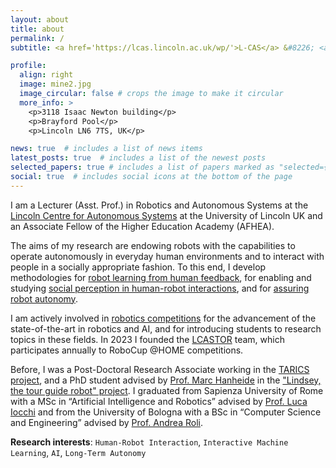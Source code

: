 ```yaml
---
layout: about
title: about
permalink: /
subtitle: <a href='https://lcas.lincoln.ac.uk/wp/'>L-CAS</a> &#8226; <a href="https://www.lincoln.ac.uk/home/socs/">School of Computer Science</a> &#8226; <a href="http://lincoln.ac.uk/home/">University of Lincoln</a>

profile:
  align: right
  image: mine2.jpg
  image_circular: false # crops the image to make it circular
  more_info: >
    <p>3118 Isaac Newton building</p>
    <p>Brayford Pool</p>
    <p>Lincoln LN6 7TS, UK</p>

news: true  # includes a list of news items
latest_posts: true  # includes a list of the newest posts
selected_papers: true # includes a list of papers marked as "selected={true}"
social: true  # includes social icons at the bottom of the page
---
```


I am a Lecturer (Asst. Prof.) in Robotics and Autonomous Systems at the <a href="https://lcas.lincoln.ac.uk/wp/">Lincoln Centre for Autonomous Systems</a> at the University of Lincoln UK and an Associate Fellow of the Higher Education Academy (AFHEA).

The aims of my research are endowing robots with the capabilities to operate autonomously in everyday human environments and to interact with people in a socially appropriate fashion. To this end, I develop methodologies for <a href="/projects/learning/">robot learning from human feedback</a>, for enabling and studying <a href="/projects/perception/">social perception in human-robot interactions</a>, and for <a href="/projects/autonomy/">assuring robot autonomy</a>.

I am actively involved in <a href="/projects/competitions/">robotics competitions</a> for the advancement of the state-of-the-art in robotics and AI, and for introducing students to research topics in these fields. In 2023 I founded the <a href="https://lcastor.blogs.lincoln.ac.uk">LCASTOR</a> team, which participates annually to RoboCup @HOME competitions.

Before, I was a Post-Doctoral Research Associate working in the <a href="https://www.tas.ac.uk/research-projects-2022-23/tarics">TARICS project</a>, and a PhD student advised by <a href="https://www.hanheide.net/">Prof. Marc Hanheide</a> in the <a href="https://lcas.lincoln.ac.uk/wp/projects/lindsey-a-robot-tour-guide/">"Lindsey, the tour guide robot" project</a>. I graduated from Sapienza University of Rome with a MSc in “Artificial Intelligence and Robotics” advised by <a href="https://sites.google.com/a/dis.uniroma1.it/iocchi/home">Prof. Luca Iocchi</a> and from the University of Bologna with a BSc in “Computer Science and Engineering” advised by <a href="https://www.unibo.it/sitoweb/andrea.roli/en">Prof. Andrea Roli</a>.


**Research interests**: `Human-Robot Interaction`, `Interactive Machine Learning`, `AI`, `Long-Term Autonomy`
